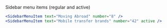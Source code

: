 Sidebar menu items (regular and active)

```jsx
<SidebarMenuItem text="Moving Abroad" number="8" />
<SidebarMenuItem text="Mobile transfer brands" number="42" active />
```
